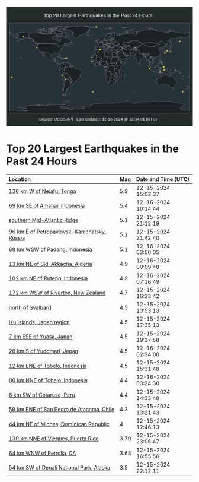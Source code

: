![Map](./map.png)

# Top 20 Largest Earthquakes in the Past 24 Hours

| Location | Mag | Date and Time (UTC) |
|:---|:---|:---|
| [136 km W of Neiafu, Tonga](https://earthquake.usgs.gov/earthquakes/eventpage/us7000nz38) | 5.9 | 12-15-2024 15:03:37 |
| [69 km SE of Amahai, Indonesia](https://earthquake.usgs.gov/earthquakes/eventpage/us7000nz8f) | 5.4 | 12-16-2024 10:14:44 |
| [southern Mid-Atlantic Ridge](https://earthquake.usgs.gov/earthquakes/eventpage/us7000nz57) | 5.1 | 12-15-2024 21:12:19 |
| [96 km E of Petropavlovsk-Kamchatsky, Russia](https://earthquake.usgs.gov/earthquakes/eventpage/us7000nz5a) | 5.1 | 12-15-2024 21:42:40 |
| [68 km WSW of Padang, Indonesia](https://earthquake.usgs.gov/earthquakes/eventpage/us7000nz6g) | 5.1 | 12-16-2024 03:50:05 |
| [13 km NE of Sidi Akkacha, Algeria](https://earthquake.usgs.gov/earthquakes/eventpage/us7000nz5t) | 4.9 | 12-16-2024 00:09:48 |
| [102 km NE of Ruteng, Indonesia](https://earthquake.usgs.gov/earthquakes/eventpage/us7000nz7l) | 4.9 | 12-16-2024 07:16:49 |
| [172 km WSW of Riverton, New Zealand](https://earthquake.usgs.gov/earthquakes/eventpage/us7000nz3r) | 4.7 | 12-15-2024 16:23:42 |
| [north of Svalbard](https://earthquake.usgs.gov/earthquakes/eventpage/us7000nz2v) | 4.5 | 12-15-2024 13:53:13 |
| [Izu Islands, Japan region](https://earthquake.usgs.gov/earthquakes/eventpage/us7000nz49) | 4.5 | 12-15-2024 17:35:13 |
| [7 km ESE of Yuasa, Japan](https://earthquake.usgs.gov/earthquakes/eventpage/us7000nz4u) | 4.5 | 12-15-2024 19:37:58 |
| [28 km S of Yudomari, Japan](https://earthquake.usgs.gov/earthquakes/eventpage/us7000nz66) | 4.5 | 12-16-2024 02:34:00 |
| [12 km ENE of Tobelo, Indonesia](https://earthquake.usgs.gov/earthquakes/eventpage/us7000nz3f) | 4.5 | 12-15-2024 15:31:48 |
| [80 km NNE of Tobelo, Indonesia](https://earthquake.usgs.gov/earthquakes/eventpage/us7000nz6e) | 4.4 | 12-16-2024 03:24:30 |
| [6 km SW of Cotaruse, Peru](https://earthquake.usgs.gov/earthquakes/eventpage/us7000nz31) | 4.4 | 12-15-2024 14:33:48 |
| [59 km ENE of San Pedro de Atacama, Chile](https://earthquake.usgs.gov/earthquakes/eventpage/us7000nz2l) | 4.3 | 12-15-2024 13:21:43 |
| [44 km NE of Miches, Dominican Republic](https://earthquake.usgs.gov/earthquakes/eventpage/pr2024350003) | 4 | 12-15-2024 12:46:13 |
| [139 km NNE of Vieques, Puerto Rico](https://earthquake.usgs.gov/earthquakes/eventpage/pr2024350004) | 3.79 | 12-15-2024 23:06:47 |
| [64 km WNW of Petrolia, CA](https://earthquake.usgs.gov/earthquakes/eventpage/nc75103591) | 3.68 | 12-15-2024 16:55:56 |
| [54 km SW of Denali National Park, Alaska](https://earthquake.usgs.gov/earthquakes/eventpage/ak024g379lnp) | 3.5 | 12-15-2024 22:12:11 |
